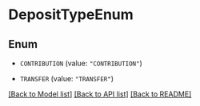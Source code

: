 # DepositTypeEnum

## Enum


* `CONTRIBUTION` (value: `"CONTRIBUTION"`)

* `TRANSFER` (value: `"TRANSFER"`)


[[Back to Model list]](../README.md#documentation-for-models) [[Back to API list]](../README.md#documentation-for-api-endpoints) [[Back to README]](../README.md)



